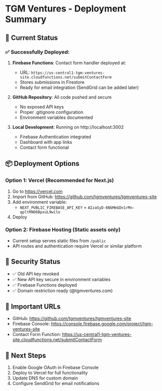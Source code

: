 # TGM Ventures - Deployment Summary

## 🚀 Current Status

### ✅ Successfully Deployed:
1. **Firebase Functions**: Contact form handler deployed at:
   - URL: `https://us-central1-tgm-ventures-site.cloudfunctions.net/submitContactForm`
   - Stores submissions in Firestore
   - Ready for email integration (SendGrid can be added later)

2. **GitHub Repository**: All code pushed and secure
   - No exposed API keys
   - Proper .gitignore configuration
   - Environment variables documented

3. **Local Development**: Running on http://localhost:3002
   - Firebase Authentication integrated
   - Dashboard with app links
   - Contact form functional

## 📦 Deployment Options

### Option 1: Vercel (Recommended for Next.js)
1. Go to https://vercel.com
2. Import from GitHub: https://github.com/tgmventures/tgmventures-site
3. Add environment variable:
   - `NEXT_PUBLIC_FIREBASE_API_KEY` = `AIzaSyD-6NbMmGDn1rMn-qpltRNO6BpxuL9wilo`
4. Deploy

### Option 2: Firebase Hosting (Static assets only)
- Current setup serves static files from `/public`
- API routes and authentication require Vercel or similar platform

## 🔐 Security Status
- ✅ Old API key revoked
- ✅ New API key secure in environment variables
- ✅ Firebase Functions deployed
- ✅ Domain restriction ready (@tgmventures.com)

## 🔗 Important URLs
- GitHub: https://github.com/tgmventures/tgmventures-site
- Firebase Console: https://console.firebase.google.com/project/tgm-ventures-site
- Contact Form Function: https://us-central1-tgm-ventures-site.cloudfunctions.net/submitContactForm

## 📝 Next Steps
1. Enable Google OAuth in Firebase Console
2. Deploy to Vercel for full functionality
3. Update DNS for custom domain
4. Configure SendGrid for email notifications
